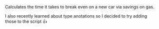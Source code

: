Calculates the time it takes to break even on a new car via savings on gas.

I also recently learned about type anotations so I decided to try adding those to the script 👍
